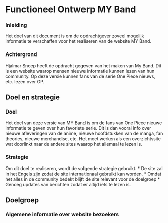 # Functioneel Ontwerp MY Band


### Inleiding
  Het doel van dit document is om de opdrachtgever zoveel mogelijk informatie te verschaffen voor het realiseren van de website MY Band.

### Achtergrond
  Hjalmar Snoep heeft de opdracht gegeven van het maken van My Band. Dit is een website waarop mensen nieuwe informatie kunnen lezen van     hun community. Op deze versie kunnen fans van de serie One Piece nieuws, etc. lezen over OP. 


## Doel en strategie

### Doel
  Het doel van deze versie van MY Band is om de fans van One Piece nieuwe informatie te geven over hun favoriete serie. Dit is dan vooral     info over nieuwe afleveringen van de anime, nieuwe hoofdstukken van de manga, fan theories, nieuwe merchandise, etc. 
  Het moet werken als een overzichtssite wat doorlinkt naar de andere sites waarop het allemaal te lezen is. 

### Strategie
  Om dit doel te realiseren, wordt de volgende strategie gebruikt. 
    * De site zal in het Engels zijn zodat de site internationaal gebruikt kan worden.
    * Omdat het alles in de community bedekt blijft de site relevant voor de doelgroep
    * Genoeg updates van berichten zodat er altijd iets te lezen is.
    
## Doelgroep

### Algemene informatie over website bezoekers
  

    


